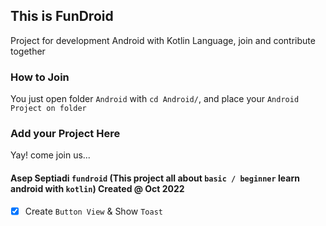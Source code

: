 ## This is FunDroid
Project for development Android with Kotlin Language, join and contribute together

### How to Join
You just open folder `Android` with `cd Android/`, and place your `Android Project on folder`

### Add your Project Here
Yay! come join us...

#### Asep Septiadi `fundroid` (This project all about `basic / beginner` learn android with `kotlin`) Created @ Oct 2022
- [x] Create `Button View` & Show `Toast`